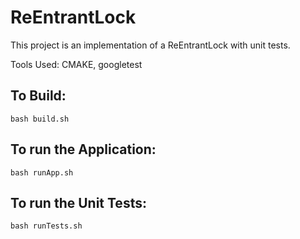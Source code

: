 # ReEntrantLock

This project is an implementation of a ReEntrantLock with unit tests.

Tools Used: CMAKE, googletest

## To Build:
    bash build.sh

## To run the Application:
    bash runApp.sh

## To run the Unit Tests:
    bash runTests.sh